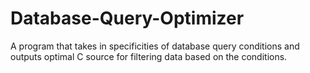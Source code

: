 # Database-Query-Optimizer

A program that takes in specificities of database query conditions and outputs optimal C source for filtering data based on the conditions.
